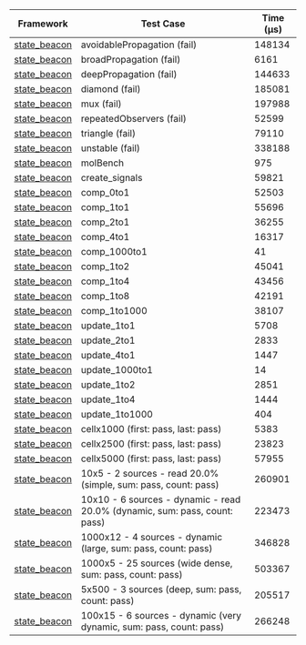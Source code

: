 | Framework | Test Case | Time (μs) |
| --- | --- | --- |
| [state_beacon](https://github.com/jinyus/dart_beacon) | avoidablePropagation (fail) | 148134 |
| [state_beacon](https://github.com/jinyus/dart_beacon) | broadPropagation (fail) | 6161 |
| [state_beacon](https://github.com/jinyus/dart_beacon) | deepPropagation (fail) | 144633 |
| [state_beacon](https://github.com/jinyus/dart_beacon) | diamond (fail) | 185081 |
| [state_beacon](https://github.com/jinyus/dart_beacon) | mux (fail) | 197988 |
| [state_beacon](https://github.com/jinyus/dart_beacon) | repeatedObservers (fail) | 52599 |
| [state_beacon](https://github.com/jinyus/dart_beacon) | triangle (fail) | 79110 |
| [state_beacon](https://github.com/jinyus/dart_beacon) | unstable (fail) | 338188 |
| [state_beacon](https://github.com/jinyus/dart_beacon) | molBench | 975 |
| [state_beacon](https://github.com/jinyus/dart_beacon) | create_signals | 59821 |
| [state_beacon](https://github.com/jinyus/dart_beacon) | comp_0to1 | 52503 |
| [state_beacon](https://github.com/jinyus/dart_beacon) | comp_1to1 | 55696 |
| [state_beacon](https://github.com/jinyus/dart_beacon) | comp_2to1 | 36255 |
| [state_beacon](https://github.com/jinyus/dart_beacon) | comp_4to1 | 16317 |
| [state_beacon](https://github.com/jinyus/dart_beacon) | comp_1000to1 | 41 |
| [state_beacon](https://github.com/jinyus/dart_beacon) | comp_1to2 | 45041 |
| [state_beacon](https://github.com/jinyus/dart_beacon) | comp_1to4 | 43456 |
| [state_beacon](https://github.com/jinyus/dart_beacon) | comp_1to8 | 42191 |
| [state_beacon](https://github.com/jinyus/dart_beacon) | comp_1to1000 | 38107 |
| [state_beacon](https://github.com/jinyus/dart_beacon) | update_1to1 | 5708 |
| [state_beacon](https://github.com/jinyus/dart_beacon) | update_2to1 | 2833 |
| [state_beacon](https://github.com/jinyus/dart_beacon) | update_4to1 | 1447 |
| [state_beacon](https://github.com/jinyus/dart_beacon) | update_1000to1 | 14 |
| [state_beacon](https://github.com/jinyus/dart_beacon) | update_1to2 | 2851 |
| [state_beacon](https://github.com/jinyus/dart_beacon) | update_1to4 | 1444 |
| [state_beacon](https://github.com/jinyus/dart_beacon) | update_1to1000 | 404 |
| [state_beacon](https://github.com/jinyus/dart_beacon) | cellx1000 (first: pass, last: pass) | 5383 |
| [state_beacon](https://github.com/jinyus/dart_beacon) | cellx2500 (first: pass, last: pass) | 23823 |
| [state_beacon](https://github.com/jinyus/dart_beacon) | cellx5000 (first: pass, last: pass) | 57955 |
| [state_beacon](https://github.com/jinyus/dart_beacon) | 10x5 - 2 sources - read 20.0% (simple, sum: pass, count: pass) | 260901 |
| [state_beacon](https://github.com/jinyus/dart_beacon) | 10x10 - 6 sources - dynamic - read 20.0% (dynamic, sum: pass, count: pass) | 223473 |
| [state_beacon](https://github.com/jinyus/dart_beacon) | 1000x12 - 4 sources - dynamic (large, sum: pass, count: pass) | 346828 |
| [state_beacon](https://github.com/jinyus/dart_beacon) | 1000x5 - 25 sources (wide dense, sum: pass, count: pass) | 503367 |
| [state_beacon](https://github.com/jinyus/dart_beacon) | 5x500 - 3 sources (deep, sum: pass, count: pass) | 205517 |
| [state_beacon](https://github.com/jinyus/dart_beacon) | 100x15 - 6 sources - dynamic (very dynamic, sum: pass, count: pass) | 266248 |

